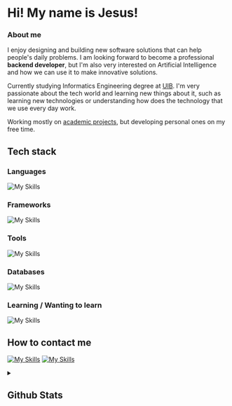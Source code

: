 # **Hi! My name is Jesus!**

### **About me**
I enjoy designing and building new software solutions that can help people's daily problems. I am looking forward to become a professional **backend developer**, but I'm also very interested on Artificial Intelligence and how we can use it to make innovative solutions.

Currently studying Informatics Engineering degree at [UIB](https://www.uib.cat/). I'm very passionate about the tech world and learning new things about it, such as learning new technologies or understanding how does the technology that we use every day work.

Working mostly on [academic projects](https://github.com/jcasben/Programacion-Ing-Informatica), but developing personal ones on my free time.

## **Tech stack**

### **Languages**

![My Skills](https://go-skill-icons.vercel.app/api/icons?i=java,rust,c)

### **Frameworks**

![My Skills](https://go-skill-icons.vercel.app/api/icons?i=spring,angular,rocket)

### **Tools**

![My Skills](https://go-skill-icons.vercel.app/api/icons?i=git,docker,github,postman)

### **Databases**

![My Skills](https://go-skill-icons.vercel.app/api/icons?i=mongodb)

### **Learning / Wanting to learn**

![My Skills](https://go-skill-icons.vercel.app/api/icons?i=postgres)

## **How to contact me**
[![My Skills](https://skillicons.dev/icons?i=instagram)](https://www.instagram.com/jesuslearnstocode/)
[![My Skills](https://skillicons.dev/icons?i=linkedin)](https://www.linkedin.com/in/jesuscastillobenito/)

<details>
  <summary><h2>Github Stats</h2></summary>
  <img src="https://github-readme-stats.vercel.app/api/top-langs/?username=jcasben&layout=compact" />
</details>
